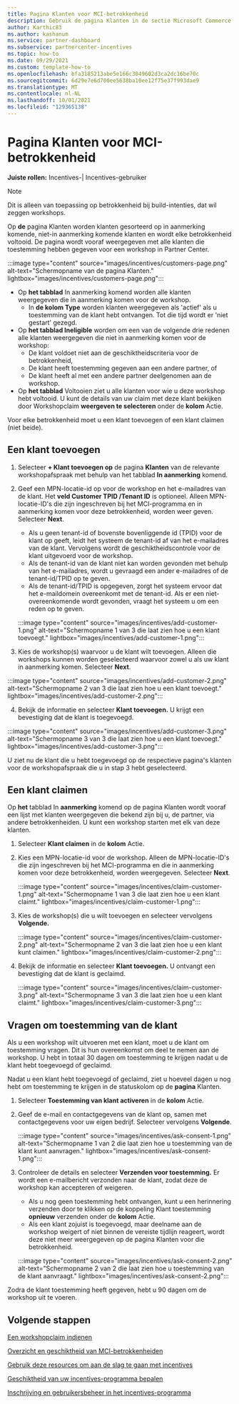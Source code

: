 ```yaml
---
title: Pagina Klanten voor MCI-betrokkenheid
description: Gebruik de pagina Klanten in de sectie Microsoft Commerce Incentive (MCI)-programma Engagements om klanten te beheren.
author: Karthic83
ms.author: kashanum
ms.service: partner-dashboard
ms.subservice: partnercenter-incentives
ms.topic: how-to
ms.date: 09/29/2021
ms.custom: template-how-to
ms.openlocfilehash: bfa3185213abe5e166c3049602d3ca2dc16be70c
ms.sourcegitcommit: 6d29e7e6d700ee5638ba10ee12f75e37f993dae9
ms.translationtype: MT
ms.contentlocale: nl-NL
ms.lasthandoff: 10/01/2021
ms.locfileid: "129365138"
---
```

# <a name="customers-page-for-mci-engagements"></a>Pagina Klanten voor MCI-betrokkenheid

**Juiste rollen:** Incentives-| Incentives-gebruiker

>[!NOTE]
>Dit is alleen van toepassing op betrokkenheid bij build-intenties, dat wil zeggen workshops. 

Op **de** pagina Klanten worden klanten gesorteerd op in aanmerking komende, niet-in aanmerking komende klanten en wordt elke betrokkenheid voltooid. De pagina wordt vooraf weergegeven met alle klanten die toestemming hebben gegeven voor een workshop in Partner Center. 

:::image type="content" source="images/incentives/customers-page.png" alt-text="Schermopname van de pagina Klanten." lightbox="images/incentives/customers-page.png":::

- Op **het tabblad** In aanmerking komend worden alle klanten weergegeven die in aanmerking komen voor de workshop. 
   - In **de kolom Type** worden klanten weergegeven als 'actief' als u toestemming van de klant hebt ontvangen. Tot die tijd wordt er 'niet gestart' gezegd.
- Op **het tabblad Ineligible** worden om een van de volgende drie redenen alle klanten weergegeven die niet in aanmerking komen voor de workshop:  
   - De klant voldoet niet aan de geschiktheidscriteria voor de betrokkenheid, 
   - De klant heeft toestemming gegeven aan een andere partner, of 
   - De klant heeft al met een andere partner deelgenomen aan de workshop. 
- Op **het tabblad** Voltooien ziet u alle klanten voor wie u deze workshop hebt voltooid. U kunt de details van uw claim met deze klant bekijken door Workshopclaim **weergeven te selecteren** onder de **kolom** Actie.

Voor elke betrokkenheid moet u een klant toevoegen of een klant claimen (niet beide).

## <a name="add-a-customer"></a>Een klant toevoegen 
1. Selecteer **+ Klant toevoegen op** de pagina **Klanten** van de relevante workshopafspraak met behulp van het tabblad **In aanmerking** komend.
2. Geef een MPN-locatie-id op voor de workshop en het e-mailadres van de klant. Het **veld Customer TPID /Tenant ID** is optioneel. Alleen MPN-locatie-ID's die zijn ingeschreven bij het MCI-programma en in aanmerking komen voor deze betrokkenheid, worden weer geven. Selecteer **Next**.
   - Als u geen tenant-id of bovenste bovenliggende id (TPID) voor de klant op geeft, leidt het systeem de tenant-id af van het e-mailadres van de klant. Vervolgens wordt de geschiktheidscontrole voor de klant uitgevoerd voor de workshop.
   - Als de tenant-id van de klant niet kan worden gevonden met behulp van het e-mailadres, wordt u gevraagd een ander e-mailadres of de tenant-id/TPID op te geven.
   - Als de tenant-id/TPID is opgegeven, zorgt het systeem ervoor dat het e-maildomein overeenkomt met de tenant-id. Als er een niet-overeenkomende wordt gevonden, vraagt het systeem u om een reden op te geven.

   :::image type="content" source="images/incentives/add-customer-1.png" alt-text="Schermopname 1 van 3 die laat zien hoe u een klant toevoegt." lightbox="images/incentives/add-customer-1.png":::

3. Kies de workshop(s) waarvoor u de klant wilt toevoegen. Alleen die workshops kunnen worden geselecteerd waarvoor zowel u als uw klant in aanmerking komen. Selecteer **Next**.

:::image type="content" source="images/incentives/add-customer-2.png" alt-text="Schermopname 2 van 3 die laat zien hoe u een klant toevoegt." lightbox="images/incentives/add-customer-2.png":::

4. Bekijk de informatie en selecteer **Klant toevoegen.** U krijgt een bevestiging dat de klant is toegevoegd.

:::image type="content" source="images/incentives/add-customer-3.png" alt-text="Schermopname 3 van 3 die laat zien hoe u een klant toevoegt." lightbox="images/incentives/add-customer-3.png":::

U ziet nu de klant die u  hebt toegevoegd op de respectieve pagina's klanten voor de workshopafspraak die u in stap 3 hebt geselecteerd.

## <a name="claim-a-customer"></a>Een klant claimen 
Op **het** tabblad In **aanmerking** komend op de pagina Klanten wordt vooraf een lijst met klanten weergegeven die bekend zijn bij u, de partner, via andere betrokkenheiden. U kunt een workshop starten met elk van deze klanten. 
1. Selecteer **Klant claimen** in de **kolom** Actie. 
2. Kies een MPN-locatie-id voor de workshop. Alleen de MPN-locatie-ID's die zijn ingeschreven bij het MCI-programma en die in aanmerking komen voor deze betrokkenheid, worden weergegeven. Selecteer **Next**.

   :::image type="content" source="images/incentives/claim-customer-1.png" alt-text="Schermopname 1 van 3 die laat zien hoe u een klant claimt." lightbox="images/incentives/claim-customer-1.png":::

3. Kies de workshop(s) die u wilt toevoegen en selecteer vervolgens **Volgende.**

   :::image type="content" source="images/incentives/claim-customer-2.png" alt-text="Schermopname 2 van 3 die laat zien hoe u een klant kunt claimen." lightbox="images/incentives/claim-customer-2.png":::

4. Bekijk de informatie en selecteer **Klant toevoegen.** U ontvangt een bevestiging dat de klant is geclaimd.

   :::image type="content" source="images/incentives/claim-customer-3.png" alt-text="Schermopname 3 van 3 die laat zien hoe u een klant claimt." lightbox="images/incentives/claim-customer-3.png":::

## <a name="ask-for-customer-consent"></a>Vragen om toestemming van de klant 
Als u een workshop wilt uitvoeren met een klant, moet u de klant om toestemming vragen. Dit is hun overeenkomst om deel te nemen aan de workshop. U hebt in totaal 30 dagen om toestemming te krijgen nadat u de klant hebt toegevoegd of geclaimd.

Nadat u een klant hebt toegevoegd of geclaimd, ziet u hoeveel dagen u nog hebt om toestemming te krijgen in de statuskolom op de **pagina** Klanten.
1. Selecteer **Toestemming van klant activeren** in de **kolom** Actie. 
2. Geef de e-mail en contactgegevens van de klant op, samen met contactgegevens voor uw eigen bedrijf. Selecteer vervolgens **Volgende**.

   :::image type="content" source="images/incentives/ask-consent-1.png" alt-text="Schermopname 1 van 2 die laat zien hoe u toestemming van de klant kunt aanvragen." lightbox="images/incentives/ask-consent-1.png":::

3. Controleer de details en selecteer **Verzenden voor toestemming.** Er wordt een e-mailbericht verzonden naar de klant, zodat deze de workshop kan accepteren of weigeren.
   - Als u nog geen toestemming hebt ontvangen, kunt u een herinnering verzenden door te klikken op de koppeling Klant toestemming **opnieuw** verzenden onder de **kolom** Actie.
   - Als een klant zojuist is toegevoegd, maar deelname aan de workshop weigert of niet binnen  de vereiste tijdlijn reageert, wordt deze niet meer weergegeven op de pagina Klanten voor die betrokkenheid.

   :::image type="content" source="images/incentives/ask-consent-2.png" alt-text="Schermopname 2 van 2 die laat zien hoe u toestemming van de klant aanvraagt." lightbox="images/incentives/ask-consent-2.png":::

Zodra de klant toestemming heeft gegeven, hebt u 90 dagen om de workshop uit te voeren.

## <a name="next-steps"></a>Volgende stappen
[Een workshopclaim indienen](/partner-center/mci-engagements-workshop)

[Overzicht en geschiktheid van MCI-betrokkenheiden](/partner-center/mci-engagements)

[Gebruik deze resources om aan de slag te gaan met incentives](/partner-center/incentives-get-started-intro)

[Geschiktheid van uw incentives-programma bepalen](/partner-center/incentives-determined-your-program-eligibility)

[Inschrijving en gebruikersbeheer in het incentives-programma](/partner-center/incentives-enroll)
